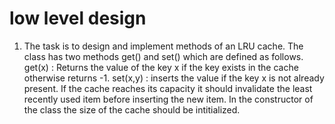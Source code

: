 low level design
================

1. The task is to design and implement methods of an LRU cache. The class has two methods get() and set() which are defined as follows.
get(x)   : Returns the value of the key x if the key exists in the cache otherwise returns -1.
set(x,y) : inserts the value if the key x is not already present. If the cache reaches its capacity it should invalidate the least recently used item before inserting the new item.
In the constructor of the class the size of the cache should be intitialized.